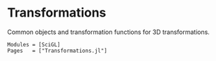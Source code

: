 # Transformations
Common objects and transformation functions for 3D transformations.

```@autodocs
Modules = [SciGL]
Pages   = ["Transformations.jl"]
```